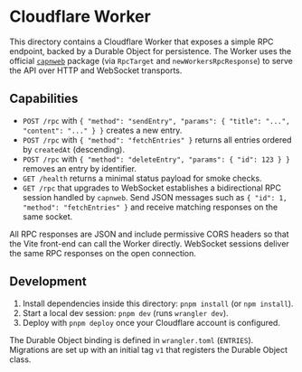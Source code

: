 # Cloudflare Worker

This directory contains a Cloudflare Worker that exposes a simple RPC endpoint, backed by a Durable Object for persistence. The Worker uses the official [`capnweb`](https://github.com/cloudflare/capnweb) package (via `RpcTarget` and `newWorkersRpcResponse`) to serve the API over HTTP and WebSocket transports.

## Capabilities

- `POST /rpc` with `{ "method": "sendEntry", "params": { "title": "...", "content": "..." } }` creates a new entry.
- `POST /rpc` with `{ "method": "fetchEntries" }` returns all entries ordered by `createdAt` (descending).
- `POST /rpc` with `{ "method": "deleteEntry", "params": { "id": 123 } }` removes an entry by identifier.
- `GET /health` returns a minimal status payload for smoke checks.
- `GET /rpc` that upgrades to WebSocket establishes a bidirectional RPC session handled by `capnweb`. Send JSON messages such as `{ "id": 1, "method": "fetchEntries" }` and receive matching responses on the same socket.

All RPC responses are JSON and include permissive CORS headers so that the Vite front-end can call the Worker directly. WebSocket sessions deliver the same RPC responses on the open connection.

## Development

1. Install dependencies inside this directory: `pnpm install` (or `npm install`).
2. Start a local dev session: `pnpm dev` (runs `wrangler dev`).
3. Deploy with `pnpm deploy` once your Cloudflare account is configured.

The Durable Object binding is defined in `wrangler.toml` (`ENTRIES`). Migrations are set up with an initial tag `v1` that registers the Durable Object class.
